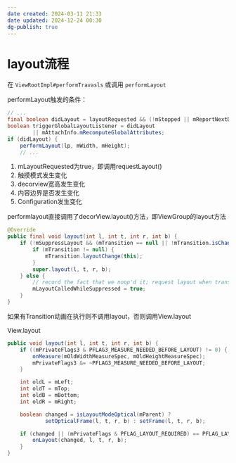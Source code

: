 ```yaml
---
date created: 2024-03-11 21:33
date updated: 2024-12-24 00:30
dg-publish: true
---
```


# layout流程

在 `ViewRootImpl#performTravasls` 或调用 `performLayout`

performLayout触发的条件：

```java
// ...
final boolean didLayout = layoutRequested && (!mStopped || mReportNextDraw);
boolean triggerGlobalLayoutListener = didLayout
        || mAttachInfo.mRecomputeGlobalAttributes;
if (didLayout) {
    performLayout(lp, mWidth, mHeight);
    // ...
```

1. mLayoutRequested为true，即调用requestLayout()
2. 触摸模式发生变化
3. decorview宽高发生变化
4. 内容边界是否发生变化
5. Configuration发生变化

performlayout直接调用了decorView.layout()方法，即ViewGroup的layout方法

```java
@Override
public final void layout(int l, int t, int r, int b) {
    if (!mSuppressLayout && (mTransition == null || !mTransition.isChangingLayout())) {
        if (mTransition != null) {
            mTransition.layoutChange(this);
        }
        super.layout(l, t, r, b);
    } else {
        // record the fact that we noop'd it; request layout when transition finishes
        mLayoutCalledWhileSuppressed = true;
    }
}
```

如果有Transition动画在执行则不调用layout，否则调用View.layout

View.layout

```java
public void layout(int l, int t, int r, int b) {
    if ((mPrivateFlags3 & PFLAG3_MEASURE_NEEDED_BEFORE_LAYOUT) != 0) {
        onMeasure(mOldWidthMeasureSpec, mOldHeightMeasureSpec);
        mPrivateFlags3 &= ~PFLAG3_MEASURE_NEEDED_BEFORE_LAYOUT;
    }

    int oldL = mLeft;
    int oldT = mTop;
    int oldB = mBottom;
    int oldR = mRight;

    boolean changed = isLayoutModeOptical(mParent) ?
            setOpticalFrame(l, t, r, b) : setFrame(l, t, r, b);

    if (changed || (mPrivateFlags & PFLAG_LAYOUT_REQUIRED) == PFLAG_LAYOUT_REQUIRED) {
        onLayout(changed, l, t, r, b);
    }
}
```
